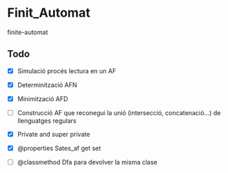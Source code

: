 # Finit_Automat
finite-automat
## Todo
- [x] Simulació procés lectura en un AF
- [x] Determinització AFN
- [x] Minimització AFD
- [ ] Construcció AF que reconegui la unió (intersecció, concatenació...) de llenguatges regulars
- [x] Private and super private 
- [x] @properties Sates_af get set
- [ ] @classmethod Dfa para devolver la misma clase

